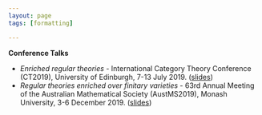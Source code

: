 ```yaml
---
layout: page
tags: [formatting]

---
```


**Conference Talks**

* *Enriched regular theories* - International Category Theory Conference (CT2019), University of Edinburgh, 7-13 July 2019. ([slides](/pdfs/CT2019.pdf))
* *Regular theories enriched over finitary varieties* - 63rd Annual Meeting of the Australian Mathematical Society (AustMS2019), Monash University, 3-6 December 2019. ([slides](/pdfs/AustMS2019.pdf))
